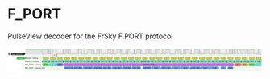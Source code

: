 # F_PORT
PulseView decoder for the FrSky F.PORT protocol

![PulseView decoding F.Port protocol](FPORT.png)
